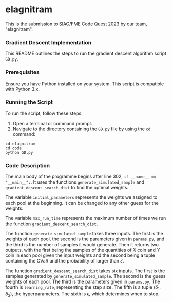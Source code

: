 # elagnitram

This is the submission to SIAG/FME Code Quest 2023 by our team, "elagnitram".

### Gradient Descent Implementation

This README outlines the steps to run the gradient descent algorithm script `GD.py`.

### Prerequisites

Ensure you have Python installed on your system. This script is compatible with Python 3.x.

### Running the Script

To run the script, follow these steps:

1. Open a terminal or command prompt.
2. Navigate to the directory containing the `GD.py` file by using the `cd` command:

```
cd elagnitram
cd code
python GD.py
```

### Code Description

The main body of the programme begins after line 302, `if __name__ == "__main__":`. It uses the functions `generate_simulated_sample` and `gradient_descent_search_dist` to find the optimal weights.

The variable `initial_parameters` represents the weights we assigned to each pool at the beginning. It can be changed to any other guess for the weights.

The variable `max_run_time` represents the maximum number of times we run the function `gradient_descent_search_dist`.

The function `generate_simulated_sample` takes three inputs. The first is the weights of each pool, the second is the parameters given in `params.py`, and the third is the number of samples it would generate. Then it returns two outputs, with the first being the samples of the quantities of $X$ coin and $Y$ coin in each pool given the input weights and the second being a tuple containing the CVaR and the probability of larger than $\zeta$.

The function `gradient_descent_search_dist` takes six inputs. The first is the samples generated by `generate_simulated_sample`. The second is the guess weights of each pool. The third is the parameters given in `params.py`. The fourth is `learning_rate`, representing the step size. The fifth is a tuple $(\delta_1,\delta_2)$, the hyperparameters. The sixth is $\epsilon$, which determines when to stop.
